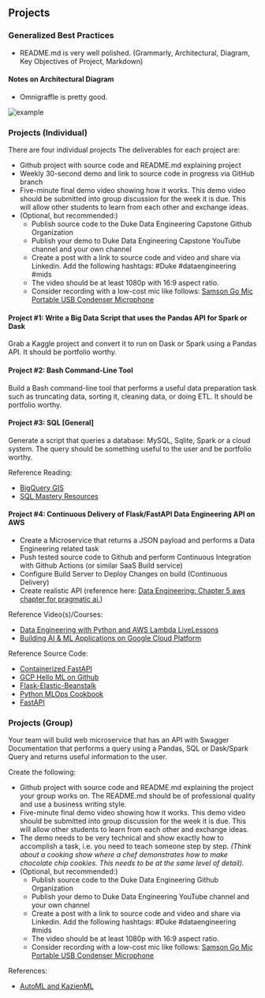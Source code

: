 ## Projects

### Generalized Best Practices


* README.md is very well polished. (Grammarly, Architectural, Diagram, Key Objectives of Project, Markdown)

#### Notes on Architectural Diagram

* Omnigraffle is pretty good.

![example](https://user-images.githubusercontent.com/58792/188945987-a1643d63-69de-4aff-bc6f-e4f3f84b0845.png)


### Projects (Individual)

There are four individual projects
The deliverables for each project are:

* Github project with source code and README.md explaining project
* Weekly 30-second demo and link to source code in progress via GitHub branch
* Five-minute final demo video showing how it works.  This demo video should be submitted into group discussion for the week it is due.  This will allow other students to learn from each other and exchange ideas.
* (Optional, but recommended:)
    * Publish source code to the Duke Data Engineering Capstone Github Organization
    * Publish your demo to Duke Data Engineering Capstone YouTube channel and your own channel
    * Create a post with a link to source code and video and share via Linkedin.  Add the following hashtags:  #Duke #dataengineering #mids
    * The video should be at least 1080p with 16:9 aspect ratio.
    * Consider recording with a  low-cost mic like follows:  [Samson Go Mic Portable USB Condenser Microphone](https://www.amazon.com/Samson-Mic-Portable-Condenser-Microphone/dp/B001R76D42/)


#### Project #1: Write a Big Data Script that uses the Pandas API for Spark or Dask

Grab a Kaggle project and convert it to run on Dask or Spark using a Pandas API. It should be portfolio worthy.

#### Project #2:  Bash Command-Line Tool

Build a Bash command-line tool that performs a useful data preparation task such as truncating data, sorting it, cleaning data, or doing ETL.  It should be portfolio worthy.

#### Project #3:  SQL [General]

Generate a script that queries a database:  MySQL, Sqlite, Spark or a cloud system.  The query should be something useful to the user and be portfolio worthy.

Reference Reading:

* [BigQuery GIS](https://cloud.google.com/bigquery/docs/gis-getting-started)
* [SQL Mastery Resources](https://noahgift.github.io/data-engineering-and-dataops/sqlmastery)


#### Project #4:  Continuous Delivery of Flask/FastAPI Data Engineering API on AWS 

* Create a Microservice that returns a JSON payload and performs a Data Engineering related task
* Push tested source code to Github and perform Continuous Integration with Github Actions (or similar SaaS Build service)
* Configure Build Server to Deploy Changes on build (Continuous Delivery)
* Create realistic API (reference here:  [Data Engineering: Chapter 5 aws chapter for pragmatic ai.](https://github.com/noahgift/pai-aws))

Reference Video(s)/Courses:

* [Data Engineering with Python and AWS Lambda LiveLessons](https://learning.oreilly.com/videos/data-engineering-with/9780135964330)
* [Building AI & ML Applications on Google Cloud Platform](https://learning.oreilly.com/videos/building-ai-applications/9780135973462)

Reference Source Code: 

* [Containerized FastAPI](https://github.com/noahgift/functions-from-zero2)
* [GCP Hello ML on Github](https://github.com/noahgift/gcp-hello-ml)
* [Flask-Elastic-Beanstalk](https://github.com/noahgift/Flask-Elastic-Beanstalk)
* [Python MLOps Cookbook](https://github.com/noahgift/Python-MLOps-Cookbook)
* [FastAPI](https://learning.oreilly.com/videos/fast-documented-machine/50117VIDEOPAIML/)


### Projects (Group)

Your team will build web microservice that has an API with Swagger Documentation that performs a query using a Pandas, SQL or Dask/Spark Query and returns useful information to the user.

Create the following:

* Github project with source code and README.md explaining the project your group works on.  The README.md should be of professional quality and use a business writing style.
* Five-minute final demo video showing how it works.  This demo video should be submitted into group discussion for the week it is due.  This will allow other students to learn from each other and exchange ideas.
* The demo needs to be very technical and show exactly how to accomplish a task, i.e. you need to teach someone step by step.  _(Think about a cooking show where a chef demonstrates how to make chocolate chip cookies.  This needs to be at the same level of detail)._
* (Optional, but recommended:)
    * Publish source code to the Duke Data Engineering Github Organization
    * Publish your demo to Duke Data Engineering  YouTube channel and your own channel
    * Create a post with a link to source code and video and share via Linkedin.  Add the following hashtags:  #Duke #dataengineering #mids
    * The video should be at least 1080p with 16:9 aspect ratio.
    * Consider recording with a  low-cost mic like follows:  [Samson Go Mic Portable USB Condenser Microphone](https://www.amazon.com/Samson-Mic-Portable-Condenser-Microphone/dp/B001R76D42/)

References:

* [AutoML and KazienML](https://learning.oreilly.com/library/view/practical-mlops/9781098103002/ch05.html#idm45713986170936)
